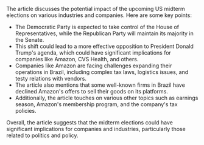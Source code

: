 The article discusses the potential impact of the upcoming US midterm elections on various industries and companies. Here are some key points:

* The Democratic Party is expected to take control of the House of Representatives, while the Republican Party will maintain its majority in the Senate.
* This shift could lead to a more effective opposition to President Donald Trump's agenda, which could have significant implications for companies like Amazon, CVS Health, and others.
* Companies like Amazon are facing challenges expanding their operations in Brazil, including complex tax laws, logistics issues, and testy relations with vendors.
* The article also mentions that some well-known firms in Brazil have declined Amazon's offers to sell their goods on its platforms.
* Additionally, the article touches on various other topics such as earnings season, Amazon's membership program, and the company's tax policies.

Overall, the article suggests that the midterm elections could have significant implications for companies and industries, particularly those related to politics and policy.